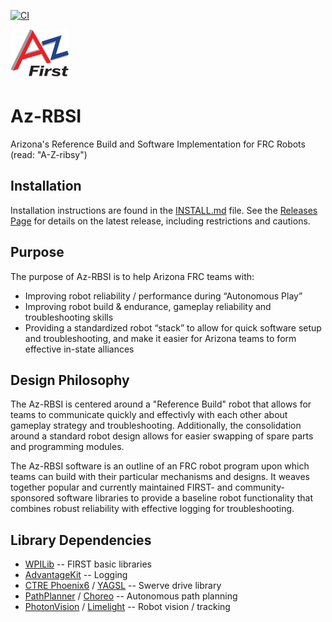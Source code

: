 [![CI](https://github.com/AZ-First/Az-RBSI/actions/workflows/main.yml/badge.svg)](https://github.com/AZ-First/Az-RBSI/actions/workflows/main.yml)


![AzFIRST Logo](https://github.com/AZ-First/Az-RBSI/blob/main/AZ-First-logo.png?raw=true)

# Az-RBSI
Arizona's Reference Build and Software Implementation for FRC Robots (read: "A-Z-ribsy")


## Installation

Installation instructions are found in the [INSTALL.md](INSTALL.md) file.  See
the [Releases Page](https://github.com/AZ-First/Az-RBSI/releases) for details
on the latest release, including restrictions and cautions.


## Purpose

The purpose of Az-RBSI is to help Arizona FRC teams with:
* Improving robot reliability / performance during “Autonomous Play”
* Improving robot build & endurance, gameplay reliability and troubleshooting
    skills
* Providing a standardized robot “stack” to allow for quick software setup and
    troubleshooting, and make it easier for Arizona teams to form effective
    in-state alliances


## Design Philosophy

The Az-RBSI is centered around a "Reference Build" robot that allows for teams
to communicate quickly and effectivly with each other about gameplay strategy
and troubleshooting.  Additionally, the consolidation around a standard robot
design allows for easier swapping of spare parts and programming modules.

The Az-RBSI software is an outline of an FRC robot program upon which teams can
build with their particular mechanisms and designs.  It weaves together popular
and currently maintained FIRST- and community-sponsored software libraries to
provide a baseline robot functionality that combines robust reliability with
effective logging for troubleshooting.


## Library Dependencies

* [WPILib](https://docs.wpilib.org/en/stable/index.html) -- FIRST basic libraries
* [AdvantageKit](
   https://github.com/Mechanical-Advantage/AdvantageKit/blob/main/docs/WHAT-IS-ADVANTAGEKIT.md)
   -- Logging
* [CTRE Phoenix6](
  https://v6.docs.ctr-electronics.com/en/stable/docs/api-reference/mechanisms/swerve/swerve-overview.html)
  / [YAGSL](https://yagsl.gitbook.io/yagsl) -- Swerve drive library
* [PathPlanner](https://pathplanner.dev/home.html) / [Choreo](
  https://sleipnirgroup.github.io/Choreo/) -- Autonomous path planning
* [PhotonVision](https://docs.photonvision.org/en/latest/) / [Limelight](
  https://docs.limelightvision.io/docs/docs-limelight/getting-started/summary)
  -- Robot vision / tracking
